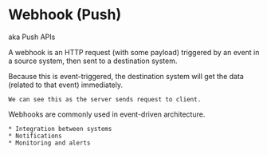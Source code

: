 # Webhook (Push)

aka Push APIs

A webhook is an HTTP request (with some payload) triggered by an event in a source system, then sent to a destination system.

Because this is event-triggered, the destination system will get the data (related to that event) immediately.

~~~admonish hint
We can see this as the server sends request to client.
~~~

Webhooks are commonly used in event-driven architecture. 

~~~admonish example title="Uses"
* Integration between systems
* Notifications
* Monitoring and alerts
~~~
